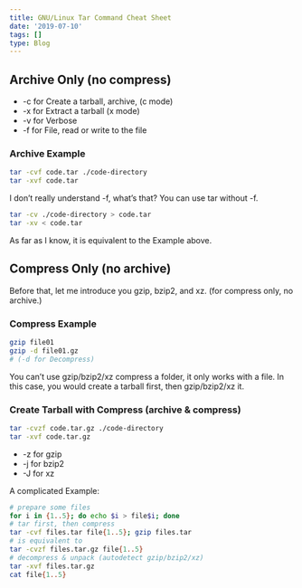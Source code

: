 ```yaml
---
title: GNU/Linux Tar Command Cheat Sheet
date: '2019-07-10'
tags: []
type: Blog
---
```


## Archive Only (no compress)

- -c for Create a tarball, archive, (c mode)
- -x for Extract a tarball (x mode)
- -v for Verbose
- -f for File, read or write to the file

### Archive Example

```sh
tar -cvf code.tar ./code-directory
tar -xvf code.tar
```

I don’t really understand -f, what’s that?
You can use tar without -f.

```sh
tar -cv ./code-directory > code.tar
tar -xv < code.tar
```

As far as I know, it is equivalent to the Example above.

## Compress Only (no archive)

Before that, let me introduce you gzip, bzip2, and xz.
(for compress only, no archive.)

### Compress Example

```sh
gzip file01
gzip -d file01.gz
# (-d for Decompress)
```

You can’t use gzip/bzip2/xz compress a folder, it only works with a file.
In this case, you would create a tarball first, then gzip/bzip2/xz it.

### Create Tarball with Compress (archive & compress)

```sh
tar -cvzf code.tar.gz ./code-directory
tar -xvf code.tar.gz
```

- -z for gzip
- -j for bzip2
- -J for xz

A complicated Example:

```sh
# prepare some files
for i in {1..5}; do echo $i > file$i; done
# tar first, then compress
tar -cvf files.tar file{1..5}; gzip files.tar
# is equivalent to
tar -cvzf files.tar.gz file{1..5}
# decompress & unpack (autodetect gzip/bzip2/xz)
tar -xvf files.tar.gz
cat file{1..5}
```

